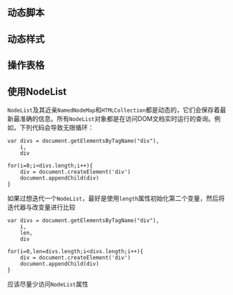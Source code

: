 ## 动态脚本
## 动态样式
## 操作表格
## 使用NodeList
`NodeList`及其近亲`NamedNodeMap`和`HTMLCollection`都是动态的，它们会保存着最新最准确的信息。所有`NodeList`对象都是在访问DOM文档实时运行的查询。例如，下列代码会导致无限循环：
```
var divs = document.getElementsByTagName("div"),
    i,
    div

for(i=0;i<divs.length;i++){
    div = document.createElement('div')
    document.appendChild(div)
}
```

如果过想迭代一个`NodeList`，最好是使用`length`属性初始化第二个变量，然后将迭代器与改变量进行比较
```
var divs = document.getElementsByTagName("div"),
    i,
    len,
    div

for(i=0,len=divs.length;i<divs.length;i++){
    div = document.createElement('div')
    document.appendChild(div)
}
```

应该尽量少访问`NodeList`属性